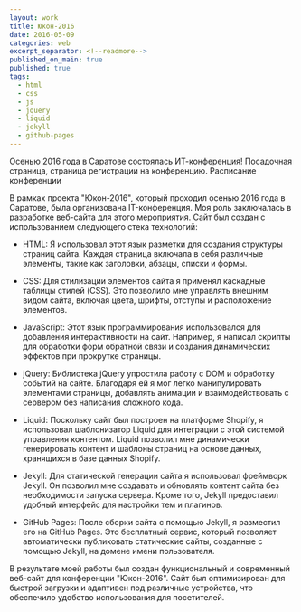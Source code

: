 ```yaml
---
layout: work
title: Юкон-2016
date: 2016-05-09
categories: web
excerpt_separator: <!--readmore-->
published_on_main: true
published: true
tags:
  - html
  - css
  - js
  - jquery
  - liquid
  - jekyll
  - github-pages
---
```

Осенью 2016 года в Саратове состоялась ИТ-конференция! 
Посадочная страница, страница регистрации на конференцию. Расписание конференции

В рамках проекта "Юкон-2016", который проходил осенью 2016 года в Саратове, была организована IT-конференция. Моя роль заключалась в разработке веб-сайта для этого мероприятия. Сайт был создан с использованием следующего стека технологий:

- HTML: Я использовал этот язык разметки для создания структуры страниц сайта. Каждая страница включала в себя различные элементы, такие как заголовки, абзацы, списки и формы.

- CSS: Для стилизации элементов сайта я применял каскадные таблицы стилей (CSS). Это позволило мне управлять внешним видом сайта, включая цвета, шрифты, отступы и расположение элементов.

- JavaScript: Этот язык программирования использовался для добавления интерактивности на сайт. Например, я написал скрипты для обработки форм обратной связи и создания динамических эффектов при прокрутке страницы.

- jQuery: Библиотека jQuery упростила работу с DOM и обработку событий на сайте. Благодаря ей я мог легко манипулировать элементами страницы, добавлять анимации и взаимодействовать с сервером без написания сложного кода.

- Liquid: Поскольку сайт был построен на платформе Shopify, я использовал шаблонизатор Liquid для интеграции с этой системой управления контентом. Liquid позволил мне динамически генерировать контент и шаблоны страниц на основе данных, хранящихся в базе данных Shopify.

- Jekyll: Для статической генерации сайта я использовал фреймворк Jekyll. Он позволил мне создавать и обновлять контент сайта без необходимости запуска сервера. Кроме того, Jekyll предоставил удобный интерфейс для настройки тем и плагинов.

- GitHub Pages: После сборки сайта с помощью Jekyll, я разместил его на GitHub Pages. Это бесплатный сервис, который позволяет автоматически публиковать статические сайты, созданные с помощью Jekyll, на домене имени пользователя.

В результате моей работы был создан функциональный и современный веб-сайт для конференции "Юкон-2016". Сайт был оптимизирован для быстрой загрузки и адаптивен под различные устройства, что обеспечило удобство использования для посетителей.
